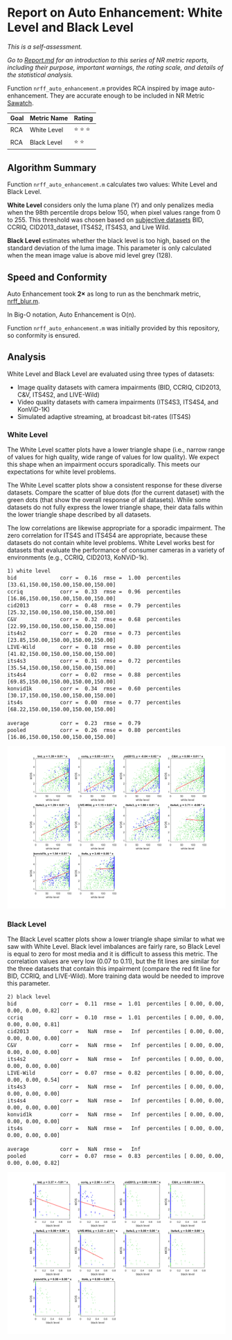 # Report on Auto Enhancement: White Level and Black Level

_This is a self-assessment._

_Go to [Report.md](Report.md) for an introduction to this series of NR metric reports, including their purpose, important warnings, the rating scale, and details of the statistical analysis._ 

Function `nrff_auto_enhancement.m` provides RCA inspired by image auto-enhancement. They are accurate enough to be included in NR Metric [Sawatch](ReportSawatch.md). 

Goal|Metric Name|Rating
----|-----------|------
RCA|White Level|:star: :star: :star:
RCA|Black Level|:star: :star:

## Algorithm Summary

Function `nrff_auto_enhancement.m` calculates two values: White Level and Black Level.

**White Level** considers only the luma plane (Y) and only penalizes media when the 98th percentile drops below 150, when pixel values range from 0 to 255. This threshold was chosen based on [subjective datasets](SubjectiveDatasets.md) BID, CCRIQ, CID2013_dataset, ITS4S2, ITS4S3, and Live Wild.

**Black Level** estimates whether the black level is too high, based on the standard deviation of the luma image. This parameter is only calculated when the mean image value is above mid level grey (128). 
 

## Speed and Conformity
Auto Enhancement took __2×__ as long to run as the benchmark metric, [nrff_blur.m](ReportBlur.md).

In Big-O notation, Auto Enhancement is O(n). 

Function `nrff_auto_enhancement.m` was initially provided by this repository, so conformity is ensured. 

## Analysis

White Level and Black Level are evaluated using three types of datasets:
* Image quality datasets with camera impairments (BID, CCRIQ, CID2013, C&V, ITS4S2, and LIVE-Wild)
* Video quality datasets with camera impairments (ITS4S3, ITS4S4, and KonViD-1K)
* Simulated adaptive streaming, at broadcast bit-rates (ITS4S) 


### White Level

The White Level scatter plots have a lower triangle shape (i.e., narrow range of values for high quality, wide range of values for low quality). We expect this shape when an impairment occurs sporadically. This meets our expectations for white level problems. 

The White Level scatter plots show a consistent response for these diverse datasets. Compare the scatter of blue dots (for the current dataset) with the green dots (that show the overall response of all datasets). While some datasets do not fully express the lower triangle shape, their data falls within the lower triangle shape described by all datasets.   

The low correlations are likewise appropriate for a sporadic impairment. The zero correlation for ITS4S and ITS4S4 are appropriate, because these datasets do not contain white level problems. White Level works best for datasets that evaluate the performance of consumer cameras in a variety of environments (e.g., CCRIQ, CID2013, KoNViD-1k).

```text
1) white level 
bid              corr =  0.16  rmse =  1.00  percentiles [33.61,150.00,150.00,150.00,150.00]
ccriq            corr =  0.33  rmse =  0.96  percentiles [16.86,150.00,150.00,150.00,150.00]
cid2013          corr =  0.48  rmse =  0.79  percentiles [25.32,150.00,150.00,150.00,150.00]
C&V              corr =  0.32  rmse =  0.68  percentiles [22.99,150.00,150.00,150.00,150.00]
its4s2           corr =  0.20  rmse =  0.73  percentiles [23.85,150.00,150.00,150.00,150.00]
LIVE-Wild        corr =  0.18  rmse =  0.80  percentiles [41.82,150.00,150.00,150.00,150.00]
its4s3           corr =  0.31  rmse =  0.72  percentiles [35.54,150.00,150.00,150.00,150.00]
its4s4           corr =  0.02  rmse =  0.88  percentiles [69.85,150.00,150.00,150.00,150.00]
konvid1k         corr =  0.34  rmse =  0.60  percentiles [30.17,150.00,150.00,150.00,150.00]
its4s            corr =  0.00  rmse =  0.77  percentiles [68.22,150.00,150.00,150.00,150.00]

average          corr =  0.23  rmse =  0.79
pooled           corr =  0.26  rmse =  0.80  percentiles [16.86,150.00,150.00,150.00,150.00]
```
![](images/report_auto_enhancement_white_level.png)


### Black Level

The Black Level scatter plots show a lower triangle shape similar to what we saw with White Level. Black level imbalances are fairly rare, so Black Level is equal to zero for most media and it is difficult to assess this metric. The correlation values are very low (0.07 to 0.11), but the fit lines are similar for the three datasets that contain this impairment (compare the red fit line for BID, CCRIQ, and LIVE-Wild). More training data would be needed to improve this parameter. 

```
2) black level 
bid              corr =  0.11  rmse =  1.01  percentiles [ 0.00, 0.00, 0.00, 0.00, 0.82]
ccriq            corr =  0.10  rmse =  1.01  percentiles [ 0.00, 0.00, 0.00, 0.00, 0.81]
cid2013          corr =   NaN  rmse =   Inf  percentiles [ 0.00, 0.00, 0.00, 0.00, 0.00]
C&V              corr =   NaN  rmse =   Inf  percentiles [ 0.00, 0.00, 0.00, 0.00, 0.00]
its4s2           corr =   NaN  rmse =   Inf  percentiles [ 0.00, 0.00, 0.00, 0.00, 0.00]
LIVE-Wild        corr =  0.07  rmse =  0.82  percentiles [ 0.00, 0.00, 0.00, 0.00, 0.54]
its4s3           corr =   NaN  rmse =   Inf  percentiles [ 0.00, 0.00, 0.00, 0.00, 0.00]
its4s4           corr =   NaN  rmse =   Inf  percentiles [ 0.00, 0.00, 0.00, 0.00, 0.00]
konvid1k         corr =   NaN  rmse =   Inf  percentiles [ 0.00, 0.00, 0.00, 0.00, 0.00]
its4s            corr =   NaN  rmse =   Inf  percentiles [ 0.00, 0.00, 0.00, 0.00, 0.00]

average          corr =   NaN  rmse =   Inf
pooled           corr =  0.07  rmse =  0.83  percentiles [ 0.00, 0.00, 0.00, 0.00, 0.82]
```
![](images/report_auto_enhancement_black_level.png)
